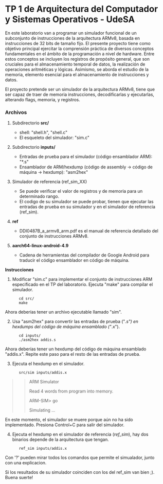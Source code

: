 # TP 1 de Arquitectura del Computador y Sistemas Operativos - UdeSA

En este laboratorio van a programar un simulador funcional de un subconjunto de instrucciones de la arquitectura ARMv8, basada en instrucciones de 32 bits de tamaño fijo. 
El presente proyecto tiene como objetivo principal ejercitar la comprensión práctica de diversos conceptos fundamentales en el ámbito de la  programación a nivel de hardware. Entre estos conceptos se incluyen los registros de propósito general, que son cruciales para el almacenamiento temporal de datos, la realización de operaciones aritméticas y lógicas. Asimismo, se aborda el estudio de la memoria, elemento esencial para el almacenamiento de instrucciones y datos.

El proyecto pretende ser un simulador de la arquitectura ARMv8, tiene que ser capaz de traer de memoria instrucciones, decodificarlas y ejecutarlas, alterando flags, memoria, y registros.

### Archivos

1. Subdirectorio **src/** 
      * shell: "shell.h", "shell.c" 
      * El esqueleto del simulador: "sim.c"
3. Subdirectorio **inputs/** 
   * Entradas de prueba para el simulador (código ensamblador ARM): "*.s"
   * Ensamblador de ARM/hexdump (código de assembly -> código de máquina -> hexdump): "asm2hex"

3. Simulador de referencia (ref_sim_XX)
     * Se puede verificar el valor de registros y de memoria para un determinado rango.
     * El codigo de su simulador se puede probar, tienen que ejecutar las entradas de prueba en su simulador y en el simulador de referencia (ref_sim).

4. **ref**
     * DDI0487B_a_armv8_arm.pdf es el manual de referencia detallado del conjunto de instrucciones ARMv8.

5. **aarch64-linux-android-4.9**
     * Cadena de herramientas del compilador de Google Android para traducir el código ensamblador en código de máquina.

**Instrucciones**

1. Modificar "sim.c" para implementar el conjunto de instrucciones ARM especificado en el TP del laboratorio. Ejecuta "make" para compilar el simulador.

          cd src/
          make

Ahora deberías tener un archivo ejecutable llamado "sim".

2. Usa "asm2hex" para convertir las entradas de prueba ("*.s") en hexdumps del código de máquina ensamblado ("*.x").

          cd inputs/
          ./asm2hex addis.s

Ahora deberías tener un hexdump del código de máquina ensamblado "addis.x". Repite este paso para el resto de las entradas de prueba.


3. Ejecuta el hexdump en el simulador.

          src/sim inputs/addis.x

>> ARM Simulator
>> 
>> Read 4 words from program into memory.
>> 
>> ARM-SIM> go
>> 
>> Simulating ...


En este momento, el simulador se muere porque aún no ha sido implementado. Presiona Control+C para salir del simulador.

4. Ejecuta el hexdump en el simulador de referencia (*ref_sim*), hay dos binarios depende de la arquitectura que tengan.

          ref_sim inputs/addis.x


Con '?' pueden mirar todos los comandos que permite el simualador, junto con una explicacion.

Si los resultados de su simulador coinciden con los del ref_sim  van bien ;). 
Buena suerte!

